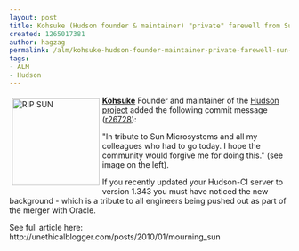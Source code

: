 ```yaml
---
layout: post
title: Kohsuke (Hudson founder & maintainer) "private" farewell from Sun engineers
created: 1265017381
author: hagzag
permalink: /alm/kohsuke-hudson-founder-maintainer-private-farewell-sun-engineers
tags:
- ALM
- Hudson
---
```

<p><img border="0" align="left" vspace="5" hspace="5" style="width: 157px; height: 157px;" alt="RIP SUN" src="/files/upload/29/large_ripsun.jpg" /><span id="apture_prvw3" class="aptureLink "><a href="http://twitter.com/kohsukekawa" class="aptureLink snap_noshots"><strong>Kohsuke</strong></a> </span>Founder and maintainer of the <span class="aptureLink " id="apture_prvw6"><a class="aptureLink snap_noshots" href="http://twitter.com/hudsonci">Hudson project</a> added the following </span>commit message (<a href="http://github.com/kohsuke/hudson/commit/7e1602415ce86fb6ed3630a9e8d6b86a99f6477e">r26728</a>):</p>
<p>&quot;In tribute to Sun Microsystems and all my colleagues who had to go today.  I hope the community would forgive me for doing this.&quot; (see image on the left).</p>
<!--break-->
<p>If you recently updated your Hudson-CI server to version 1.343 you must have noticed the new background - which is a tribute to all engineers being pushed out as part of the merger with Oracle.</p>
<p>See full article here: http://unethicalblogger.com/posts/2010/01/mourning_sun</p>

